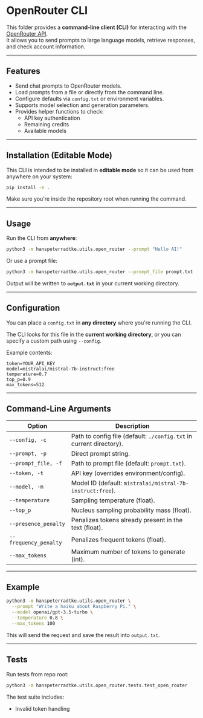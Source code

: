 # OpenRouter CLI

This folder provides a **command-line client (CLI)** for interacting with the [OpenRouter API](https://openrouter.ai/).  
It allows you to send prompts to large language models, retrieve responses, and check account information.

---

## Features

- Send chat prompts to OpenRouter models.
- Load prompts from a file or directly from the command line.
- Configure defaults via `config.txt` or environment variables.
- Supports model selection and generation parameters.
- Provides helper functions to check:
  - API key authentication
  - Remaining credits
  - Available models

---

## Installation (Editable Mode)

This CLI is intended to be installed in **editable mode** so it can be used from anywhere on your system:

```bash
pip install -e .
```

Make sure you're inside the repository root when running the command.

---

## Usage

Run the CLI from **anywhere**:

```bash
python3 -m hanspeterradtke.utils.open_router --prompt "Hello AI!"
```

Or use a prompt file:

```bash
python3 -m hanspeterradtke.utils.open_router --prompt_file prompt.txt
```

Output will be written to **`output.txt`** in your current working directory.

---

## Configuration

You can place a `config.txt` in **any directory** where you're running the CLI.

The CLI looks for this file in the **current working directory**, or you can specify a custom path using `--config`.

Example contents:
```
token=YOUR_API_KEY
model=mistralai/mistral-7b-instruct:free
temperature=0.7
top_p=0.9
max_tokens=512
```

---

## Command-Line Arguments

| Option               | Description                                                                                   |
|----------------------|-----------------------------------------------------------------------------------------------|
| `--config, -c`       | Path to config file (default: `./config.txt` in current directory).                           |
| `--prompt, -p`       | Direct prompt string.                                                                          |
| `--prompt_file, -f`  | Path to prompt file (default: `prompt.txt`).                                                   |
| `--token, -t`        | API key (overrides environment/config).                                                        |
| `--model, -m`        | Model ID (default: `mistralai/mistral-7b-instruct:free`).                                      |
| `--temperature`      | Sampling temperature (float).                                                                  |
| `--top_p`            | Nucleus sampling probability mass (float).                                                     |
| `--presence_penalty` | Penalizes tokens already present in the text (float).                                          |
| `--frequency_penalty`| Penalizes frequent tokens (float).                                                              |
| `--max_tokens`       | Maximum number of tokens to generate (int).                                                    |

---

## Example

```bash
python3 -m hanspeterradtke.utils.open_router \
  --prompt "Write a haiku about Raspberry Pi." \
  --model openai/gpt-3.5-turbo \
  --temperature 0.8 \
  --max_tokens 100
```

This will send the request and save the result into `output.txt`.

---

## Tests

Run tests from repo root:

```bash
python3 -m hanspeterradtke.utils.open_router.tests.test_open_router
```

The test suite includes:
- Invalid token handling
